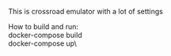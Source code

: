 This is crossroad emulator with a lot of settings

How to build and run:\
docker-compose build\
docker-compose up\
